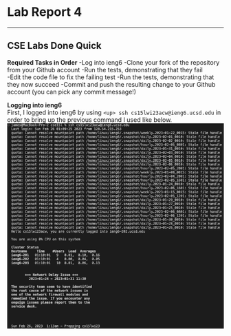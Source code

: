 # Lab Report 4
---

## CSE Labs Done Quick  
  
**Required Tasks in Order** 
-Log into ieng6 
-Clone your fork of the repository from your Github account 
-Run the tests, demonstrating that they fail  
-Edit the code file to fix the failing test 
-Run the tests, demonstrating that they now succeed 
-Commit and push the resulting change to your Github account (you can pick any commit message!) 

**Logging into ieng6**  
First, I logged into ieng6 by using `<up> ssh cs15lwi23acw@ieng6.ucsd.edu` in order to bring up the previous command I used like below. 
![Image](lab4/4-1.png)

